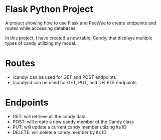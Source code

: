 # Flask Python Project
A project showing how to use Flask and PeeWee to create endpoints and routes while accessing databases. 

In this project, I have created a new table, Candy, that displays multiple types of candy utilizing my model.

# Routes

* /candy/ can be used for GET and POST endpoints
* /candy/id can be used for GET, PUT, and DELETE endpoints

# Endpoints

* GET: will retrieve all the candy data
* POST: will create a new candy member of the Candy class
* PUT: will update a current candy member utilzing its ID
* DELETE: will delete a candy member by its ID
